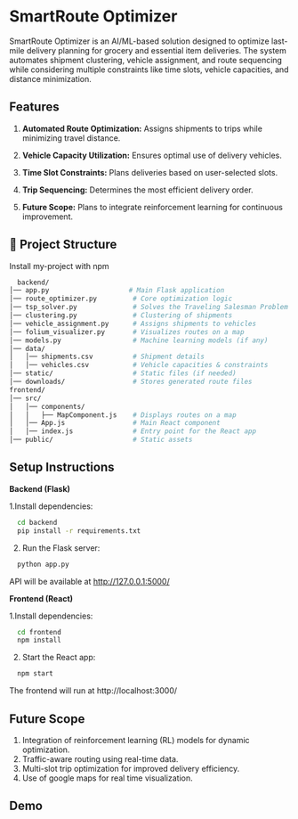 
# SmartRoute Optimizer

SmartRoute Optimizer is an AI/ML-based solution designed to optimize last-mile delivery planning for grocery and essential item deliveries. The system automates shipment clustering, vehicle assignment, and route sequencing while considering multiple constraints like time slots, vehicle capacities, and distance minimization.



## Features

1. **Automated Route Optimization:** Assigns shipments to trips while minimizing travel distance.
2. **Vehicle Capacity Utilization:** Ensures optimal use of delivery vehicles.
3. **Time Slot Constraints:** Plans deliveries based on user-selected slots.
4. **Trip Sequencing:** Determines the most efficient delivery order.

5. **Future Scope:** Plans to integrate reinforcement learning for continuous improvement.







## 📁 Project Structure

Install my-project with npm

```bash
  backend/
│── app.py                    # Main Flask application
│── route_optimizer.py         # Core optimization logic
│── tsp_solver.py              # Solves the Traveling Salesman Problem
│── clustering.py              # Clustering of shipments
│── vehicle_assignment.py      # Assigns shipments to vehicles
│── folium_visualizer.py       # Visualizes routes on a map
│── models.py                  # Machine learning models (if any)
│── data/
│   │── shipments.csv          # Shipment details
│   │── vehicles.csv           # Vehicle capacities & constraints
│── static/                    # Static files (if needed)
│── downloads/                 # Stores generated route files
frontend/
│── src/
│   │── components/
│   │   ├── MapComponent.js    # Displays routes on a map
│   │── App.js                 # Main React component
│   │── index.js               # Entry point for the React app
│── public/                    # Static assets

```

    
## Setup Instructions

**Backend (Flask)**

1.Install dependencies:

```bash
  cd backend
  pip install -r requirements.txt

```
2. Run the Flask server:
```bash
  python app.py

```
API will be available at http://127.0.0.1:5000/

**Frontend (React)**

1.Install dependencies:

```bash
  cd frontend
  npm install

```
2. Start the React app:
```bash
  npm start

```
The frontend will run at http://localhost:3000/



## Future Scope

1. Integration of reinforcement learning (RL) models for dynamic optimization.
2. Traffic-aware routing using real-time data.
3. Multi-slot trip optimization for improved delivery efficiency.
4. Use of google maps for real time visualization.


## Demo


